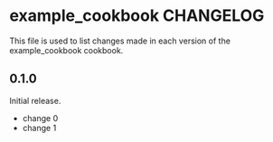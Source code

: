 # example_cookbook CHANGELOG

This file is used to list changes made in each version of the example_cookbook cookbook.

## 0.1.0

Initial release.

- change 0
- change 1
